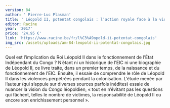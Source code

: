 ```yaml
---
version: 84
author: ' Pierre-Luc Plasman'
title: ' Léopold II, potentat congolais : l’action royale face à la violence coloniale'
editor: Racine
year: '2017'
price: '24,95 €'
link: 'https://www.racine.be/fr/l%C3%A9opold-ii-potentat-congolais'
img_src: /assets/uploads/am-84-leopold-ii-potentat-congolais.jpg
---
```

Quel est l’implication du Roi Léopold II dans le fonctionnement de l’État Indépendant du Congo ? N’étant ni un historique de l’EIC ni une biographie de Léopold II, ce livre traite, dans un premier temps, de la naissance et du fonctionnement de l’EIC. Ensuite, il essaie de comprendre le rôle de Léopold II dans les violences perpétrées pendant la colonisation. L’étude menée par l’auteur (qui s’appuie sur diverses sources parfois inédites) essaie de nuancer la vision du Congo léopoldien, « tout en n’évitant pas les questions qui fâchent, telles le nombre de victimes, la responsabilité de Léopold II ou encore son enrichissement personnel ».
